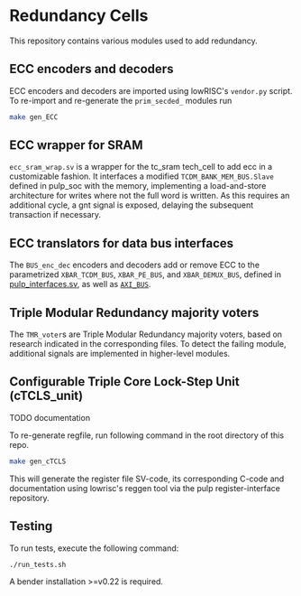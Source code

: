 # Redundancy Cells

This repository contains various modules used to add redundancy.

## ECC encoders and decoders
ECC encoders and decoders are imported using lowRISC's `vendor.py` script. To re-import and re-generate the `prim_secded_` modules run
```bash
make gen_ECC
```

## ECC wrapper for SRAM
`ecc_sram_wrap.sv` is a wrapper for the tc_sram tech_cell to add ecc in a customizable fashion. It interfaces a modified `TCDM_BANK_MEM_BUS.Slave` defined in pulp_soc with the memory, implementing a load-and-store architecture for writes where not the full word is written. As this requires an additional cycle, a gnt signal is exposed, delaying the subsequent transaction if necessary.

## ECC translators for data bus interfaces
The `BUS_enc_dec` encoders and decoders add or remove ECC to the parametrized `XBAR_TCDM_BUS`, `XBAR_PE_BUS`, and `XBAR_DEMUX_BUS`, defined in [pulp_interfaces.sv](https://github.com/micprog/pulp_soc/blob/ibex_update/rtl/components/pulp_interfaces.sv), as well as [`AXI_BUS`](https://github.com/pulp-platfrom/axi).

## Triple Modular Redundancy majority voters
The `TMR_voter`s are Triple Modular Redundancy majority voters, based on research indicated in the corresponding files. To detect the failing module, additional signals are implemented in higher-level modules.

## Configurable Triple Core Lock-Step Unit (cTCLS_unit)
TODO documentation

To re-generate regfile, run following command in the root directory of this repo.
```bash
make gen_cTCLS
```
This will generate the register file SV-code, its corresponding C-code and documentation using lowrisc's reggen tool via the pulp register-interface repository.

## Testing
To run tests, execute the following command:
```bash
./run_tests.sh
```

A bender installation >=v0.22 is required.
